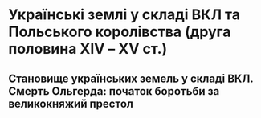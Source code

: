 # Українські землі у складі ВКЛ та Польського королівства (друга половина ХІV – ХV ст.)

Становище українських земель у складі ВКЛ. Смерть Ольгерда: початок боротьби за великокняжий престол
---------------------